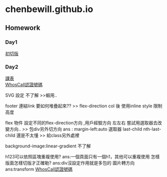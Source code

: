 # chenbewill.github.io
## Homework 
### Day1
[初切版](https://chenbewill.github.io/Day1/01.html)
### Day2
[課表](https://chenbewill.github.io/Day2/table.html)  
[WhosCall認證號碼](https://chenbewill.github.io/Day2/WhosCall.html)  

SVG 設定 不了解 >>蝦用..

footer 連結link 要如何堆疊起來?? >> flex-direction col 後 使用inline style 限制高度

flex 物件 設定不同的flex-direction方向 ,用戶經驗方向 左左右 嘗試用選取器去改變方向.. >> 包div另外切方向 
ans :  margin-left:auto 
選取器
last-child nth-last-child 還是不太懂 >> 給class另外處裡

background-image:linear-gradient 不了解

h123可以依照區塊重複使用?
ans:一個頁面只有一個h1，其他可以重複使用
怎樣版面怎樣切版才正確勒?
ans:div沒設定作用就是多包的
圖片轉方向  
ans:transform
[WhosCall認證號碼](https://chenbewill.github.io/Day3/WhosCall.html)  
